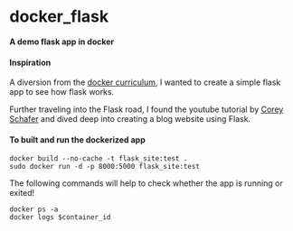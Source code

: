 # docker_flask
**A demo flask app in docker** 

#### Inspiration
A diversion from the [docker curriculum](https://docker-curriculum.com/), I wanted to create a simple flask app to see how flask works.

Further traveling into the Flask road, I found the youtube tutorial by [Corey Schafer](https://www.youtube.com/playlist?list=PL-osiE80TeTs4UjLw5MM6OjgkjFeUxCYH) and dived deep into creating a blog website using Flask. 

#### To built and run the dockerized app
```
docker build --no-cache -t flask_site:test .
sudo docker run -d -p 8000:5000 flask_site:test
```
The following commands will help to check whether the app is running or exited!
```
docker ps -a 
docker logs $container_id
```
